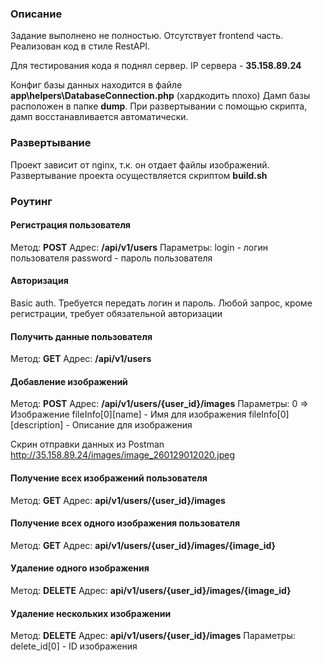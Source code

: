 ### Описание

Задание выполнено не полностью. Отсутствует frontend часть. Реализован код в стиле RestAPI.

Для тестирования кода я поднял сервер.
IP сервера - **35.158.89.24**

Конфиг базы данных находится в файле **app\helpers\DatabaseConnection.php** (хардкодить плохо)
Дамп базы расположен в папке **dump**. При развертывании с помощью скрипта, дамп восстанавливается автоматически.

### Развертывание

Проект зависит от nginx, т.к. он отдает файлы изображений. Развертывание проекта осуществляется скриптом **build.sh**

### Роутинг

#### Регистрация пользователя

Метод: **POST**  Адрес: **/api/v1/users** 
Параметры:
login - логин пользователя
password - пароль пользователя

#### Авторизация

Basic auth. Требуется передать логин и пароль. Любой запрос, кроме регистрации, требует обязательной авторизации

#### Получить данные пользователя
Метод: **GET** Адрес: **/api/v1/users**

#### Добавление изображений
Метод: **POST** Адрес: **/api/v1/users/{user_id}/images**
Параметры:
0 => Изображение
fileInfo[0][name] - Имя для изображения
fileInfo[0][description] - Описание для изображения

Скрин отправки данных из Postman
http://35.158.89.24/images/image_260129012020.jpeg

#### Получение всех изображений пользователя
Метод: **GET** Адрес: **api/v1/users/{user_id}/images**

#### Получение всех одного изображения пользователя
Метод: **GET** Адрес: **api/v1/users/{user_id}/images/{image_id}**

#### Удаление одного изображения
Метод: **DELETE** Адрес: **api/v1/users/{user_id}/images/{image_id}**

#### Удаление нескольких изображении
Метод: **DELETE** Адрес: **api/v1/users/{user_id}/images**
Параметры:
delete_id[0] - ID изображения
